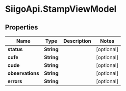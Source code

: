 # SiigoApi.StampViewModel

## Properties

Name | Type | Description | Notes
------------ | ------------- | ------------- | -------------
**status** | **String** |  | [optional] 
**cufe** | **String** |  | [optional] 
**cude** | **String** |  | [optional] 
**observations** | **String** |  | [optional] 
**errors** | **String** |  | [optional] 


